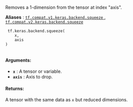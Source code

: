 Removes a 1-dimension from the tensor at index "axis".

**Aliases** : [ `tf.compat.v1.keras.backend.squeeze` ](/api_docs/python/tf/keras/backend/squeeze), [ `tf.compat.v2.keras.backend.squeeze` ](/api_docs/python/tf/keras/backend/squeeze)

```
 tf.keras.backend.squeeze(
    x,
    axis
)
 
```

#### Arguments:
- **`x`** : A tensor or variable.
- **`axis`** : Axis to drop.


#### Returns:
A tensor with the same data as  `x`  but reduced dimensions.

